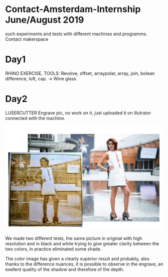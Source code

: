 # Contact-Amsterdam-Internship June/August 2019
such experiments and tests with different machines and programms. Contact makerspace

# Day1 
RHINO EXERCISE, TOOLS:
Revolve, offset, arraypolar, array, join, bolean difference, loft, cap.
-> Wine glass

# Day2
LUSERCUTTER
Engrave pic, no work on it, just uploaded it on illutrator connected with the machine.

![alt text](https://github.com/kiaganz/Contact-Amsterdam-Internship/blob/master/imagine/engrave-day2.jpg?raw=true)

We made two different tests, the same picture in original with high resolution and in black and white trying to give greater clarity
between the two colors, in practice eliminated some shade.

The color image has given a clearly superior result and probably, also thanks to the difference nuances, it is possible to observe in the engrave, an exellent quality of the shadow and therefore of the depth.


